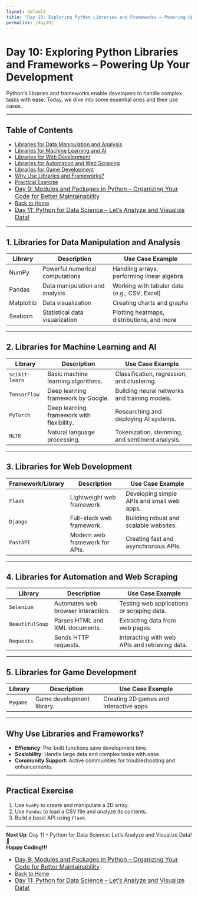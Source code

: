 ```yaml
---
layout: default
title: "Day 10: Exploring Python Libraries and Frameworks – Powering Up Your Development"
permalink: /day10/
---
```


# Day 10: Exploring Python Libraries and Frameworks – Powering Up Your Development  

Python's libraries and frameworks enable developers to handle complex tasks with ease. Today, we dive into some essential ones and their use cases.  

---

## Table of Contents
- [Libraries for Data Manipulation and Analysis](#Data-Manipulation-and-Analysis)
- [Libraries for Machine Learning and AI](#Machine-Learning-and-AI)
- [Libraries for Web Development](#Web-Development)
- [Libraries for Automation and Web Scraping](#Automation-and-Web-Scraping)
- [Libraries for Game Development](#Game-Development)
- [Why Use Libraries and Frameworks?](#Why-Use)
- [Practical Exercise](#Practical)
- <a href="{{ site.baseurl }}/day9/" style="font-size: 16px;"> Day 9: Modules and Packages in Python – Organizing Your Code for Better Maintainability </a>
- <a href="{{ site.baseurl }}/">Back to Home</a>
- <a href="{{ site.baseurl }}/day11/" style="font-size: 16px;">  Day 11: Python for Data Science – Let’s Analyze and Visualize Data!  </a> 

---

## 1. Libraries for Data Manipulation and Analysis  <a name="Data-Manipulation-and-Analysis"></a>

| Library    | Description                      | Use Case Example                           |
|------------|----------------------------------|--------------------------------------------|
| NumPy      | Powerful numerical computations | Handling arrays, performing linear algebra |
| Pandas     | Data manipulation and analysis  | Working with tabular data (e.g., CSV, Excel) |
| Matplotlib | Data visualization              | Creating charts and graphs                 |
| Seaborn    | Statistical data visualization  | Plotting heatmaps, distributions, and more |

---

## 2. Libraries for Machine Learning and AI  <a name="Machine-Learning-and-AI"></a>

| Library        | Description                                  | Use Case Example                                 |
|----------------|----------------------------------------------|-------------------------------------------------|
| `scikit-learn` | Basic machine learning algorithms.           | Classification, regression, and clustering.     |
| `TensorFlow`   | Deep learning framework by Google.           | Building neural networks and training models.   |
| `PyTorch`      | Deep learning framework with flexibility.    | Researching and deploying AI systems.           |
| `NLTK`         | Natural language processing.                 | Tokenization, stemming, and sentiment analysis. |

---

## 3. Libraries for Web Development  <a name="Web-Development"></a>

| Framework/Library | Description                          | Use Case Example                                |
|-------------------|--------------------------------------|------------------------------------------------|
| `Flask`           | Lightweight web framework.          | Developing simple APIs and small web apps.     |
| `Django`          | Full-stack web framework.           | Building robust and scalable websites.         |
| `FastAPI`         | Modern web framework for APIs.      | Creating fast and asynchronous APIs.           |


---

## 4. Libraries for Automation and Web Scraping  <a name="Automation-and-Web-Scraping"></a>

| Library          | Description                          | Use Case Example                               |
|------------------|--------------------------------------|-----------------------------------------------|
| `Selenium`       | Automates web browser interaction.   | Testing web applications or scraping data.    |
| `BeautifulSoup`  | Parses HTML and XML documents.       | Extracting data from web pages.               |
| `Requests`       | Sends HTTP requests.                 | Interacting with web APIs and retrieving data.|


---

## 5. Libraries for Game Development  <a name="Game-Development"></a>

| Library         | Description                           | Use Case Example                               |
|-----------------|---------------------------------------|-----------------------------------------------|
| `Pygame`        | Game development library.             | Creating 2D games and interactive apps.       |


---

## Why Use Libraries and Frameworks?  <a name="Why-Use"></a>
- **Efficiency**: Pre-built functions save development time.  
- **Scalability**: Handle large data and complex tasks with ease.  
- **Community Support**: Active communities for troubleshooting and enhancements.

---

## Practical Exercise  <a name="Practical"></a>
1. Use `NumPy` to create and manipulate a 2D array.  
2. Use `Pandas` to load a CSV file and analyze its contents.  
3. Build a basic API using `Flask`.  

---

**Next Up**: Day 11 – Python for Data Science: Let’s Analyze and Visualize Data! 🚀   
**Happy Coding!!!**  

- <a href="{{ site.baseurl }}/day9/" style="font-size: 16px;"> Day 9: Modules and Packages in Python – Organizing Your Code for Better Maintainability </a>
- <a href="{{ site.baseurl }}/">Back to Home</a>
- <a href="{{ site.baseurl }}/day11/" style="font-size: 16px;">  Day 11: Python for Data Science – Let’s Analyze and Visualize Data! </a>

